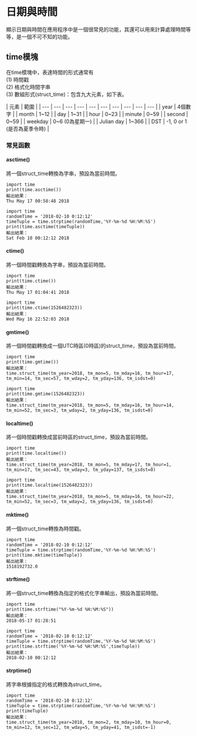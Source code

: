 # 日期與時間

顯示日期與時間在應用程序中是一個很常見的功能，其還可以用來計算處理時間等等，是一個不可不知的功能。

## time模塊

在time模塊中，表達時間的形式通常有  
\(1\) 時間戳   
\(2\) 格式化時間字串   
\(3\) 數組形式\(struct\_time\)：包含九大元素，如下表。

| 元素 | 範圍 |
| --- | --- | --- | --- | --- | --- | --- | --- | --- | --- |
| year | 4個數字 |
| month | 1~12 |
| day | 1~31 |
| hour | 0~23 |
| minute | 0~59 |
| second | 0~59 |
| weekday | 0~6 \(0為星期一\) |
| Julian day | 1~366 |
| DST | -1, 0 or 1 \(是否為夏季令時\) |

### 常見函數

#### asctime\(\)

將一個struct\_time轉換為字串，預設為當前時間。

```text
import time
print(time.asctime())
輸出結果：
Thu May 17 00:58:48 2018

import time
randomTime = '2018-02-10 0:12:12'
timeTuple = time.strptime(randomTime,'%Y-%m-%d %H:%M:%S')
print(time.asctime(timeTuple))
輸出結果：
Sat Feb 10 00:12:12 2018
```

#### ctime\(\)

將一個時間戳轉換為字串，預設為當前時間。

```text
import time
print(time.ctime())
輸出結果：
Thu May 17 01:04:41 2018

import time
print(time.ctime(1526482323))
輸出結果：
Wed May 16 22:52:03 2018
```

#### gmtime\(\)

將一個時間戳轉換成一個UTC時區\(0時區\)的struct\_time，預設為當前時間。

```text
import time
print(time.gmtime())
輸出結果：
time.struct_time(tm_year=2018, tm_mon=5, tm_mday=16, tm_hour=17, tm_min=14, tm_sec=57, tm_wday=2, tm_yday=136, tm_isdst=0)

import time
print(time.gmtime(1526482323))
輸出結果：
time.struct_time(tm_year=2018, tm_mon=5, tm_mday=16, tm_hour=14, tm_min=52, tm_sec=3, tm_wday=2, tm_yday=136, tm_isdst=0)
```

#### localtime\(\)

將一個時間戳轉換成當前時區的struct\_time，預設為當前時間。

```text
import time
print(time.localtime())
輸出結果：
time.struct_time(tm_year=2018, tm_mon=5, tm_mday=17, tm_hour=1, tm_min=17, tm_sec=43, tm_wday=3, tm_yday=137, tm_isdst=0)

import time
print(time.localtime(1526482323))
輸出結果：
time.struct_time(tm_year=2018, tm_mon=5, tm_mday=16, tm_hour=22, tm_min=52, tm_sec=3, tm_wday=2, tm_yday=136, tm_isdst=0)
```

#### mktime\(\)

將一個struct\_time轉換為時間戳。

```text
import time
randomTime = '2018-02-10 0:12:12'
timeTuple = time.strptime(randomTime,'%Y-%m-%d %H:%M:%S')
print(time.mktime(timeTuple))
輸出結果：
1518192732.0
```

#### strftime\(\)

將一個struct\_time轉換為指定的格式化字串輸出，預設為當前時間。

```text
import time
print(time.strftime("%Y-%m-%d %H:%M:%S"))
輸出結果：
2018-05-17 01:28:51

import time
randomTime = '2018-02-10 0:12:12'
timeTuple = time.strptime(randomTime,'%Y-%m-%d %H:%M:%S')
print(time.strftime('%Y-%m-%d %H:%M:%S',timeTuple))
輸出結果：
2018-02-10 00:12:12
```

#### strptime\(\)

將字串根據指定的格式轉換為struct\_time。

```text
import time
randomTime = '2018-02-10 0:12:12'
timeTuple = time.strptime(randomTime,'%Y-%m-%d %H:%M:%S')
print(timeTuple)
輸出結果：
time.struct_time(tm_year=2018, tm_mon=2, tm_mday=10, tm_hour=0, tm_min=12, tm_sec=12, tm_wday=5, tm_yday=41, tm_isdst=-1)
```

